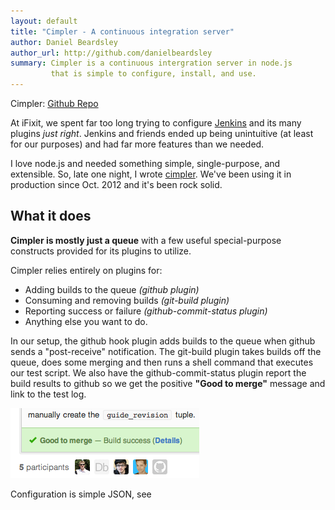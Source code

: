 ```yaml
---
layout: default
title: "Cimpler - A continuous integration server"
author: Daniel Beardsley
author_url: http://github.com/danielbeardsley
summary: Cimpler is a continuous intergration server in node.js
         that is simple to configure, install, and use.
---
```


Cimpler: [Github Repo](https://github.com/danielbeardsley/cimpler)

At iFixit, we spent far too long
trying to configure [Jenkins](http://jenkins-ci.org/)
and its many plugins _just right_.
Jenkins and friends ended up being unintuitive (at least for our purposes)
and had far more features than we needed.

I love node.js and needed something simple, single-purpose, and extensible.
So, late one night, I wrote [cimpler](https://github.com/danielbeardsley/cimpler).
We've been using it in production since <time datetime="2012-10-08">Oct. 2012</time>
and it's been rock solid.

## What it does
**Cimpler is mostly just a queue**
with a few useful special-purpose constructs provided for its plugins to utilize.

Cimpler relies entirely on plugins for:

  * Adding builds to the queue _(github plugin)_
  * Consuming and removing builds _(git-build plugin)_
  * Reporting success or failure _(github-commit-status plugin)_
  * Anything else you want to do.

In our setup, the github hook plugin adds builds to the queue when github
sends a "post-receive" notification. The git-build plugin takes builds off the
queue, does some merging and then runs a shell command that executes our test
script. We also have the github-commit-status plugin report the build results
to github so we get the positive **"Good to merge"** message and link to the test
log.

<img class="screenshot" src="/assets/build-success.png"/>

Configuration is simple JSON, see


